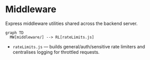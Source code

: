 # Middleware

Express middleware utilities shared across the backend server.

```mermaid
graph TD
  MW[middleware/] --> RL[rateLimits.js]
```

- `rateLimits.js` — builds general/auth/sensitive rate limiters and centralises logging for throttled requests.
